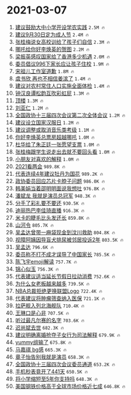 # 2021-03-07

1. [建议鼓励大中小学开设学农实践](https://s.weibo.com/weibo?q=%23%E5%BB%BA%E8%AE%AE%E9%BC%93%E5%8A%B1%E5%A4%A7%E4%B8%AD%E5%B0%8F%E5%AD%A6%E5%BC%80%E8%AE%BE%E5%AD%A6%E5%86%9C%E5%AE%9E%E8%B7%B5%23&Refer=top) `2.5M 🔥`
1. [建议9月30日定为成人节](https://s.weibo.com/weibo?q=%23%E5%BB%BA%E8%AE%AE9%E6%9C%8830%E6%97%A5%E5%AE%9A%E4%B8%BA%E6%88%90%E4%BA%BA%E8%8A%82%23&Refer=top) `2.4M 🔥`
1. [张桂梅说女高校训给了孩子们自信](https://s.weibo.com/weibo?q=%23%E5%BC%A0%E6%A1%82%E6%A2%85%E8%AF%B4%E5%A5%B3%E9%AB%98%E6%A0%A1%E8%AE%AD%E7%BB%99%E4%BA%86%E5%AD%A9%E5%AD%90%E4%BB%AC%E8%87%AA%E4%BF%A1%23&Refer=top) `2.3M 🔥`
1. [哪吒给你好李焕英的贺图](https://s.weibo.com/weibo?q=%23%E5%93%AA%E5%90%92%E7%BB%99%E4%BD%A0%E5%A5%BD%E6%9D%8E%E7%84%95%E8%8B%B1%E7%9A%84%E8%B4%BA%E5%9B%BE%23&Refer=top) `2.2M 🔥`
1. [梁振英感叹国家给了香港多少机遇](https://s.weibo.com/weibo?q=%E6%A2%81%E6%8C%AF%E8%8B%B1%E6%84%9F%E5%8F%B9%E5%9B%BD%E5%AE%B6%E7%BB%99%E4%BA%86%E9%A6%99%E6%B8%AF%E5%A4%9A%E5%B0%91%E6%9C%BA%E9%81%87&Refer=top) `2.0M 🔥`
1. [委员倡议996下家长应让孩子住校](https://s.weibo.com/weibo?q=%23%E5%A7%94%E5%91%98%E5%80%A1%E8%AE%AE996%E4%B8%8B%E5%AE%B6%E9%95%BF%E5%BA%94%E8%AE%A9%E5%AD%A9%E5%AD%90%E4%BD%8F%E6%A0%A1%23&Refer=top) `1.9M 🔥`
1. [宋祖儿工作室道歉](https://s.weibo.com/weibo?q=%23%E5%AE%8B%E7%A5%96%E5%84%BF%E5%B7%A5%E4%BD%9C%E5%AE%A4%E9%81%93%E6%AD%89%23&Refer=top) `1.8M 🔥`
1. [虞书欣 再也不相信姜滨了](https://s.weibo.com/weibo?q=%E8%99%9E%E4%B9%A6%E6%AC%A3%20%E5%86%8D%E4%B9%9F%E4%B8%8D%E7%9B%B8%E4%BF%A1%E5%A7%9C%E6%BB%A8%E4%BA%86&Refer=top) `1.4M 🔥`
1. [建议对农村常住人口实施全面体检](https://s.weibo.com/weibo?q=%23%E5%BB%BA%E8%AE%AE%E5%AF%B9%E5%86%9C%E6%9D%91%E5%B8%B8%E4%BD%8F%E4%BA%BA%E5%8F%A3%E5%AE%9E%E6%96%BD%E5%85%A8%E9%9D%A2%E4%BD%93%E6%A3%80%23&Refer=top) `1.4M 🔥`
1. [钟汉良谭松韵互吹彩虹屁](https://s.weibo.com/weibo?q=%23%E9%92%9F%E6%B1%89%E8%89%AF%E8%B0%AD%E6%9D%BE%E9%9F%B5%E4%BA%92%E5%90%B9%E5%BD%A9%E8%99%B9%E5%B1%81%23&Refer=top) `1.3M 🔥`
1. [顶楼](https://s.weibo.com/weibo?q=%E9%A1%B6%E6%A5%BC&Refer=top) `1.3M 🔥`
1. [刘亚仁](https://s.weibo.com/weibo?q=%E5%88%98%E4%BA%9A%E4%BB%81&Refer=top) `1.2M 🔥`
1. [全国政协十三届四次会议第二次全体会议](https://s.weibo.com/weibo?q=%23%E5%85%A8%E5%9B%BD%E6%94%BF%E5%8D%8F%E5%8D%81%E4%B8%89%E5%B1%8A%E5%9B%9B%E6%AC%A1%E4%BC%9A%E8%AE%AE%E7%AC%AC%E4%BA%8C%E6%AC%A1%E5%85%A8%E4%BD%93%E4%BC%9A%E8%AE%AE%23&Refer=top) `1.2M 🔥`
1. [建议设立国家汉服日](https://s.weibo.com/weibo?q=%23%E5%BB%BA%E8%AE%AE%E8%AE%BE%E7%AB%8B%E5%9B%BD%E5%AE%B6%E6%B1%89%E6%9C%8D%E6%97%A5%23&Refer=top) `1.2M 🔥`
1. [建议调整或取消音乐类考级](https://s.weibo.com/weibo?q=%23%E5%BB%BA%E8%AE%AE%E8%B0%83%E6%95%B4%E6%88%96%E5%8F%96%E6%B6%88%E9%9F%B3%E4%B9%90%E7%B1%BB%E8%80%83%E7%BA%A7%23&Refer=top) `1.1M 🔥`
1. [你好李焕英总票房超越哪吒](https://s.weibo.com/weibo?q=%23%E4%BD%A0%E5%A5%BD%E6%9D%8E%E7%84%95%E8%8B%B1%E6%80%BB%E7%A5%A8%E6%88%BF%E8%B6%85%E8%B6%8A%E5%93%AA%E5%90%92%23&Refer=top) `1.0M 🔥`
1. [杜华给了朱正廷一张愿望支票](https://s.weibo.com/weibo?q=%23%E6%9D%9C%E5%8D%8E%E7%BB%99%E4%BA%86%E6%9C%B1%E6%AD%A3%E5%BB%B7%E4%B8%80%E5%BC%A0%E6%84%BF%E6%9C%9B%E6%94%AF%E7%A5%A8%23&Refer=top) `1.0M 🔥`
1. [张桂梅跟学生说走出去就不要回头看](https://s.weibo.com/weibo?q=%23%E5%BC%A0%E6%A1%82%E6%A2%85%E8%B7%9F%E5%AD%A6%E7%94%9F%E8%AF%B4%E8%B5%B0%E5%87%BA%E5%8E%BB%E5%B0%B1%E4%B8%8D%E8%A6%81%E5%9B%9E%E5%A4%B4%E7%9C%8B%23&Refer=top) `1.0M 🔥`
1. [小朋友对喜欢的解释](https://s.weibo.com/weibo?q=%23%E5%B0%8F%E6%9C%8B%E5%8F%8B%E5%AF%B9%E5%96%9C%E6%AC%A2%E7%9A%84%E8%A7%A3%E9%87%8A%23&Refer=top) `1.0M 🔥`
1. [2021看两会](https://s.weibo.com/weibo?q=%232021%E7%9C%8B%E4%B8%A4%E4%BC%9A%23&Refer=top) `989.8K 🔥`
1. [代表连续4年建议牡丹为国花](https://s.weibo.com/weibo?q=%23%E4%BB%A3%E8%A1%A8%E8%BF%9E%E7%BB%AD4%E5%B9%B4%E5%BB%BA%E8%AE%AE%E7%89%A1%E4%B8%B9%E4%B8%BA%E5%9B%BD%E8%8A%B1%23&Refer=top) `989.2K 🔥`
1. [政协委员回应芯片卡脖子问题](https://s.weibo.com/weibo?q=%23%E6%94%BF%E5%8D%8F%E5%A7%94%E5%91%98%E5%9B%9E%E5%BA%94%E8%8A%AF%E7%89%87%E5%8D%A1%E8%84%96%E5%AD%90%E9%97%AE%E9%A2%98%23&Refer=top) `986.0K 🔥`
1. [韩美娟当着邵明明面说我想吐](https://s.weibo.com/weibo?q=%23%E9%9F%A9%E7%BE%8E%E5%A8%9F%E5%BD%93%E7%9D%80%E9%82%B5%E6%98%8E%E6%98%8E%E9%9D%A2%E8%AF%B4%E6%88%91%E6%83%B3%E5%90%90%23&Refer=top) `976.8K 🔥`
1. [潘斌龙 我就是演员总冠军](https://s.weibo.com/weibo?q=%E6%BD%98%E6%96%8C%E9%BE%99%20%E6%88%91%E5%B0%B1%E6%98%AF%E6%BC%94%E5%91%98%E6%80%BB%E5%86%A0%E5%86%9B&Refer=top) `948.3K 🔥`
1. [分手了彩礼要不要还](https://s.weibo.com/weibo?q=%23%E5%88%86%E6%89%8B%E4%BA%86%E5%BD%A9%E7%A4%BC%E8%A6%81%E4%B8%8D%E8%A6%81%E8%BF%98%23&Refer=top) `930.5K 🔥`
1. [迪丽热巴李佳琦直播](https://s.weibo.com/weibo?q=%23%E8%BF%AA%E4%B8%BD%E7%83%AD%E5%B7%B4%E6%9D%8E%E4%BD%B3%E7%90%A6%E7%9B%B4%E6%92%AD%23&Refer=top) `916.3K 🔥`
1. [米卡的睫毛比头发还长](https://s.weibo.com/weibo?q=%23%E7%B1%B3%E5%8D%A1%E7%9A%84%E7%9D%AB%E6%AF%9B%E6%AF%94%E5%A4%B4%E5%8F%91%E8%BF%98%E9%95%BF%23&Refer=top) `859.8K 🔥`
1. [山河令](https://s.weibo.com/weibo?q=%E5%B1%B1%E6%B2%B3%E4%BB%A4&Refer=top) `805.7K 🔥`
1. [吴孟达曾带一麻袋现金到汶川救助](https://s.weibo.com/weibo?q=%23%E5%90%B4%E5%AD%9F%E8%BE%BE%E6%9B%BE%E5%B8%A6%E4%B8%80%E9%BA%BB%E8%A2%8B%E7%8E%B0%E9%87%91%E5%88%B0%E6%B1%B6%E5%B7%9D%E6%95%91%E5%8A%A9%23&Refer=top) `804.8K 🔥`
1. [视障阿姨因导盲犬排尿被邻居投诉2年](https://s.weibo.com/weibo?q=%23%E8%A7%86%E9%9A%9C%E9%98%BF%E5%A7%A8%E5%9B%A0%E5%AF%BC%E7%9B%B2%E7%8A%AC%E6%8E%92%E5%B0%BF%E8%A2%AB%E9%82%BB%E5%B1%85%E6%8A%95%E8%AF%892%E5%B9%B4%23&Refer=top) `803.5K 🔥`
1. [吴孟达](https://s.weibo.com/weibo?q=%E5%90%B4%E5%AD%9F%E8%BE%BE&Refer=top) `796.6K 🔥`
1. [委员称不打不成才误导了中国家长](https://s.weibo.com/weibo?q=%23%E5%A7%94%E5%91%98%E7%A7%B0%E4%B8%8D%E6%89%93%E4%B8%8D%E6%88%90%E6%89%8D%E8%AF%AF%E5%AF%BC%E4%BA%86%E4%B8%AD%E5%9B%BD%E5%AE%B6%E9%95%BF%23&Refer=top) `785.5K 🔥`
1. [陈飞宇emoji解读](https://s.weibo.com/weibo?q=%23%E9%99%88%E9%A3%9E%E5%AE%87emoji%E8%A7%A3%E8%AF%BB%23&Refer=top) `757.7K 🔥`
1. [锦心似玉](https://s.weibo.com/weibo?q=%23%E9%94%A6%E5%BF%83%E4%BC%BC%E7%8E%89%23&Refer=top) `756.3K 🔥`
1. [代表建议适当延长节假日拉动消费](https://s.weibo.com/weibo?q=%23%E4%BB%A3%E8%A1%A8%E5%BB%BA%E8%AE%AE%E9%80%82%E5%BD%93%E5%BB%B6%E9%95%BF%E8%8A%82%E5%81%87%E6%97%A5%E6%8B%89%E5%8A%A8%E6%B6%88%E8%B4%B9%23&Refer=top) `752.6K 🔥`
1. [为什么女老板越来越多](https://s.weibo.com/weibo?q=%23%E4%B8%BA%E4%BB%80%E4%B9%88%E5%A5%B3%E8%80%81%E6%9D%BF%E8%B6%8A%E6%9D%A5%E8%B6%8A%E5%A4%9A%23&Refer=top) `739.5K 🔥`
1. [NBA总裁拒绝更换联盟Logo](https://s.weibo.com/weibo?q=NBA%E6%80%BB%E8%A3%81%E6%8B%92%E7%BB%9D%E6%9B%B4%E6%8D%A2%E8%81%94%E7%9B%9FLogo&Refer=top) `722.4K 🔥`
1. [代表建议将肿瘤筛查纳入医保](https://s.weibo.com/weibo?q=%23%E4%BB%A3%E8%A1%A8%E5%BB%BA%E8%AE%AE%E5%B0%86%E8%82%BF%E7%98%A4%E7%AD%9B%E6%9F%A5%E7%BA%B3%E5%85%A5%E5%8C%BB%E4%BF%9D%23&Refer=top) `721.1K 🔥`
1. [拉萨舰入列北海舰队](https://s.weibo.com/weibo?q=%E6%8B%89%E8%90%A8%E8%88%B0%E5%85%A5%E5%88%97%E5%8C%97%E6%B5%B7%E8%88%B0%E9%98%9F&Refer=top) `710.4K 🔥`
1. [王琳口是心非](https://s.weibo.com/weibo?q=%E7%8E%8B%E7%90%B3%E5%8F%A3%E6%98%AF%E5%BF%83%E9%9D%9E&Refer=top) `707.5K 🔥`
1. [听过最凡尔赛的名字](https://s.weibo.com/weibo?q=%23%E5%90%AC%E8%BF%87%E6%9C%80%E5%87%A1%E5%B0%94%E8%B5%9B%E7%9A%84%E5%90%8D%E5%AD%97%23&Refer=top) `703.6K 🔥`
1. [迟尚斌去世](https://s.weibo.com/weibo?q=%E8%BF%9F%E5%B0%9A%E6%96%8C%E5%8E%BB%E4%B8%96&Refer=top) `682.3K 🔥`
1. [建议明确离婚抢夺子女行为司法解释](https://s.weibo.com/weibo?q=%23%E5%BB%BA%E8%AE%AE%E6%98%8E%E7%A1%AE%E7%A6%BB%E5%A9%9A%E6%8A%A2%E5%A4%BA%E5%AD%90%E5%A5%B3%E8%A1%8C%E4%B8%BA%E5%8F%B8%E6%B3%95%E8%A7%A3%E9%87%8A%23&Refer=top) `679.9K 🔥`
1. [yummy组输了](https://s.weibo.com/weibo?q=%23yummy%E7%BB%84%E8%BE%93%E4%BA%86%23&Refer=top) `675.8K 🔥`
1. [马嘉祺 bg感](https://s.weibo.com/weibo?q=%E9%A9%AC%E5%98%89%E7%A5%BA%20bg%E6%84%9F&Refer=top) `665.3K 🔥`
1. [章子怡告别我就是演员](https://s.weibo.com/weibo?q=%E7%AB%A0%E5%AD%90%E6%80%A1%E5%91%8A%E5%88%AB%E6%88%91%E5%B0%B1%E6%98%AF%E6%BC%94%E5%91%98&Refer=top) `658.3K 🔥`
1. [全国政协十三届四次会议委员通道](https://s.weibo.com/weibo?q=%23%E5%85%A8%E5%9B%BD%E6%94%BF%E5%8D%8F%E5%8D%81%E4%B8%89%E5%B1%8A%E5%9B%9B%E6%AC%A1%E4%BC%9A%E8%AE%AE%E5%A7%94%E5%91%98%E9%80%9A%E9%81%93%23&Refer=top) `653.2K 🔥`
1. [手机秒表竟开了441天](https://s.weibo.com/weibo?q=%23%E6%89%8B%E6%9C%BA%E7%A7%92%E8%A1%A8%E7%AB%9F%E5%BC%80%E4%BA%86441%E5%A4%A9%23&Refer=top) `650.5K 🔥`
1. [将小学缩短至5年你支持吗](https://s.weibo.com/weibo?q=%23%E5%B0%86%E5%B0%8F%E5%AD%A6%E7%BC%A9%E7%9F%AD%E8%87%B35%E5%B9%B4%E4%BD%A0%E6%94%AF%E6%8C%81%E5%90%97%23&Refer=top) `648.3K 🔥`
1. [美国钢铁价格高于全球市场价格近七成](https://s.weibo.com/weibo?q=%23%E7%BE%8E%E5%9B%BD%E9%92%A2%E9%93%81%E4%BB%B7%E6%A0%BC%E9%AB%98%E4%BA%8E%E5%85%A8%E7%90%83%E5%B8%82%E5%9C%BA%E4%BB%B7%E6%A0%BC%E8%BF%91%E4%B8%83%E6%88%90%23&Refer=top) `646.8K 🔥`
